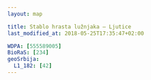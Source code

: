 ```yaml
---
layout: map

title: Stablo hrasta lužnjaka – Ljutice
last_modified_at: 2018-05-25T17:35:47+02:00

WDPA: [555589005]
BioRaS: [234]
geoSrbija:
  L1_182: [42]
---
```

